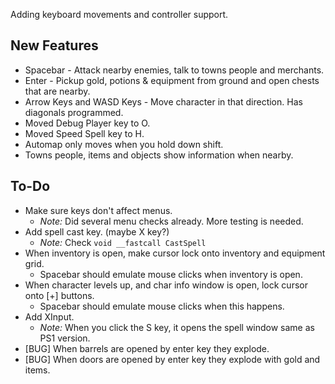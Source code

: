 Adding keyboard movements and controller support.

## New Features
- Spacebar - Attack nearby enemies, talk to towns people and merchants.
- Enter - Pickup gold, potions & equipment from ground and open chests that are nearby.
- Arrow Keys and WASD Keys - Move character in that direction. Has diagonals programmed.
- Moved Debug Player key to O.
- Moved Speed Spell key to H.
- Automap only moves when you hold down shift.
- Towns people, items and objects show information when nearby.

## To-Do
- Make sure keys don't affect menus.
    - _Note:_ Did several menu checks already. More testing is needed.
- Add spell cast key. (maybe X key?)
    - _Note:_ Check ```void __fastcall CastSpell```
- When inventory is open, make cursor lock onto inventory and equipment grid.
    - Spacebar should emulate mouse clicks when inventory is open.
- When character levels up, and char info window is open, lock cursor onto [+] buttons.
    - Spacebar should emulate mouse clicks when this happens.
- Add XInput.
    - _Note:_ When you click the S key, it opens the spell window same as PS1 version.
- [BUG] When barrels are opened by enter key they explode.
- [BUG] When doors are opened by enter key they explode with gold and items.
